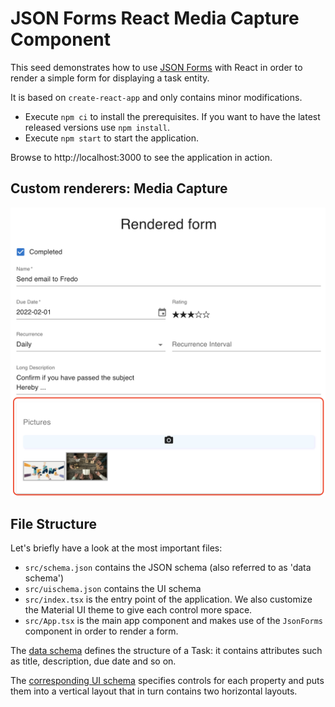# JSON Forms React Media Capture Component

This seed demonstrates how to use [JSON Forms](https://jsonforms.io) with React in order to render a simple form for displaying a task entity.

It is based on `create-react-app` and only contains minor modifications.

- Execute `npm ci` to install the prerequisites. If you want to have the latest released versions use `npm install`.
- Execute `npm start` to start the application.

Browse to http://localhost:3000 to see the application in action.

## Custom renderers: Media Capture

![Media Capture Screen](/public/MediacaptureScreen.png)

## File Structure

Let's briefly have a look at the most important files:

- `src/schema.json` contains the JSON schema (also referred to as 'data schema')
- `src/uischema.json` contains the UI schema
- `src/index.tsx` is the entry point of the application. We also customize the Material UI theme to give each control more space.
- `src/App.tsx` is the main app component and makes use of the `JsonForms` component in order to render a form.

The [data schema](src/schema.json) defines the structure of a Task: it contains attributes such as title, description, due date and so on.

The [corresponding UI schema](src/uischema.json) specifies controls for each property and puts them into a vertical layout that in turn contains two horizontal layouts.